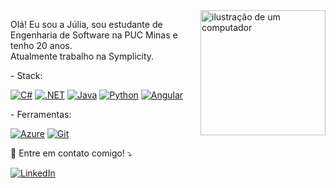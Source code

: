 <img src="https://raw.githubusercontent.com/MicaelliMedeiros/micaellimedeiros/master/image/computer-illustration.png" alt="ilustração de um computador" min-width="200px" max-width="200px" width="200px" align="right">

<p align="left"> 
  Olá! Eu sou a Júlia, sou estudante de Engenharia de Software na PUC Minas e tenho 20 anos.<br>
  Atualmente trabalho na Symplicity.  
</p>

<p align="left">
  -  Stack: 
</p>

<p align="left">
  <a href="#" title="C#">
  <img src="https://img.shields.io/badge/C%23-239120?style=for-the-badge&logo=c-sharp&logoColor=white" alt="C#"/></a>
  <a href="#" title=".NET">
  <img src="https://img.shields.io/badge/.NET-5C2D91?style=for-the-badge&logo=.net&logoColor=white" alt=".NET"/></a>
  <a href="#" title="Java">
  <img src="https://img.shields.io/badge/Java-ED8B00?style=for-the-badge&logo=java&logoColor=white" alt="Java"/></a>
  <a href="#" title="Python">
  <img src="https://img.shields.io/badge/Python-3776AB?style=for-the-badge&logo=python&logoColor=white" alt="Python"/></a>
  <a href="#" title="Angular">
  <img src="https://img.shields.io/badge/Angular-DD0031?style=for-the-badge&logo=angular&logoColor=white" alt="Angular"/></a>  
</p>


<p align="left">
  - Ferramentas: 
</p>
   <a href="#" title="Azure">
  <img src="https://img.shields.io/badge/Microsoft_Azure-0089D6?style=for-the-badge&logo=microsoft-azure&logoColor=white" alt="Azure"/></a>
   <a href="#" title="Git">
  <img src="https://img.shields.io/badge/Git-E34F26?style=for-the-badge&logo=git&logoColor=white" alt="Git"/></a>
  


<p align="left">
  💌 Entre em contato comigo! ⤵️
</p>

<p align="left">
 <a href="#" title="LinkedIn">
  <img src="https://img.shields.io/badge/-Linkedin-0e76a8?style=flat-square&logo=Linkedin&logoColor=white&link=www.linkedin.com/in/julia-vianna02" alt="LinkedIn"/></a>
 </a>
</p>
